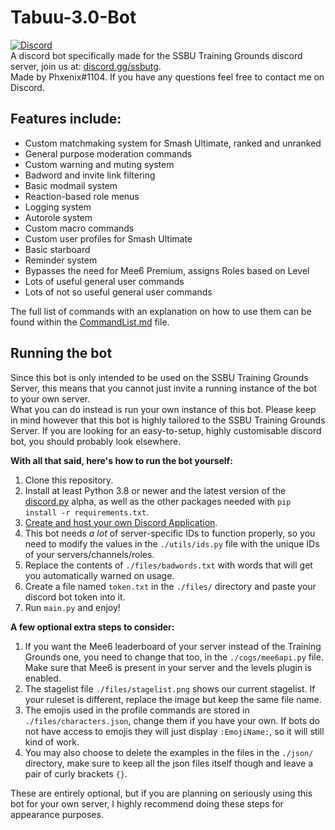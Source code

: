 # Tabuu-3.0-Bot  
[<img alt="Discord" src="https://img.shields.io/discord/739299507795132486?color=%235865F2&label=discord&logo=discord&logoColor=white">](https://discord.gg/ssbutg)  
A discord bot specifically made for the SSBU Training Grounds discord server, join us at: [discord.gg/ssbutg](https://discord.gg/ssbutg).  
Made by Phxenix#1104. If you have any questions feel free to contact me on Discord.

## Features include:
- Custom matchmaking system for Smash Ultimate, ranked and unranked
- General purpose moderation commands
- Custom warning and muting system
- Badword and invite link filtering
- Basic modmail system
- Reaction-based role menus
- Logging system
- Autorole system
- Custom macro commands
- Custom user profiles for Smash Ultimate
- Basic starboard
- Reminder system
- Bypasses the need for Mee6 Premium, assigns Roles based on Level
- Lots of useful general user commands
- Lots of not so useful general user commands

The full list of commands with an explanation on how to use them can be found within the [CommandList.md](https://github.com/phxenix-w/Tabuu-3.0-Bot/blob/main/CommandList.md) file.

##  Running the bot
Since this bot is only intended to be used on the SSBU Training Grounds Server, this means that you cannot just invite a running instance of the bot to your own server.  
What you can do instead is run your own instance of this bot. Please keep in mind however that this bot is highly tailored to the SSBU Training Grounds Server. If you are looking for an easy-to-setup, highly customisable discord bot, you should probably look elsewhere.  

**With all that said, here's how to run the bot yourself:**  
1) Clone this repository.  
2) Install at least Python 3.8 or newer and the latest version of the [discord.py](https://github.com/Rapptz/discord.py) alpha, as well as the other packages needed with `pip install -r requirements.txt`.  
3) [Create and host your own Discord Application](https://discord.com/developers/applications).  
4) This bot needs *a lot* of server-specific IDs to function properly, so you need to modify the values in the `./utils/ids.py` file with the unique IDs of your servers/channels/roles.  
5) Replace the contents of `./files/badwords.txt` with words that will get you automatically warned on usage.  
6) Create a file named `token.txt` in the `./files/` directory and paste your discord bot token into it.  
7) Run `main.py` and enjoy!  

**A few optional extra steps to consider:**  
1) If you want the Mee6 leaderboard of your server instead of the Training Grounds one, you need to change that too, in the `./cogs/mee6api.py` file. Make sure that Mee6 is present in your server and the levels plugin is enabled.  
2) The stagelist file `./files/stagelist.png` shows our current stagelist. If your ruleset is different, replace the image but keep the same file name.  
3) The emojis used in the profile commands are stored in `./files/characters.json`, change them if you have your own. If bots do not have access to emojis they will just display `:EmojiName:`, so it will still kind of work.  
4) You may also choose to delete the examples in the files in the `./json/` directory, make sure to keep all the json files itself though and leave a pair of curly brackets `{}`.  

These are entirely optional, but if you are planning on seriously using this bot for your own server, I highly recommend doing these steps for appearance purposes.  